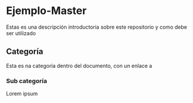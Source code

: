 # Ejemplo-Master

Estas es una descripción introductoria sobre este repositorio y como debe ser utilizado

## Categoría
Esta es na categoría dentro del documento, con un enlace a

### Sub categoría
Lorem ipsum
